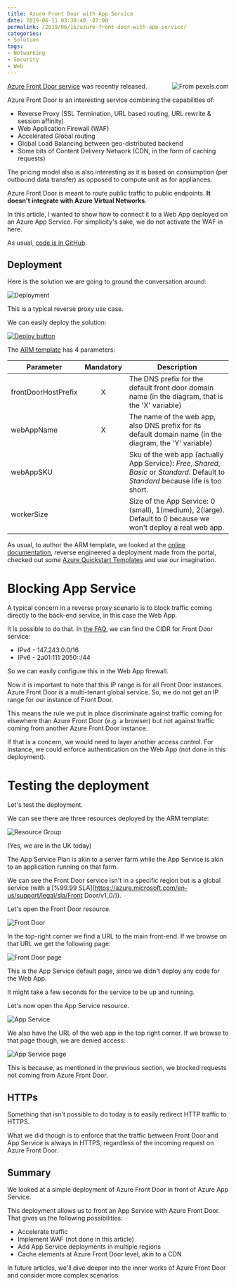 ```yaml
---
title: Azure Front Door with App Service
date: 2019-06-11 03:30:40 -07:00
permalink: /2019/06/11/azure-front-door-with-app-service/
categories:
- Solution
tags:
- Networking
- Security
- Web
---
```

<img style="float:right;padding-left:20px;" title="From pexels.com" src="/assets/posts/2019/2/azure-front-door-with-app-service/ancient-antique-architecture-277630-e1559945053466.jpg" />

<a href="https://docs.microsoft.com/en-us/azure/frontdoor/front-door-overview">Azure Front Door service</a> was recently released.

Azure Front Door is an interesting service combining the capabilities of:

<ul>
<li>Reverse Proxy (SSL Termination, URL based routing, URL rewrite &amp; session affinity)</li>
<li>Web Application Firewall (WAF)</li>
<li>Accelerated Global routing</li>
<li>Global Load Balancing between geo-distributed backend</li>
<li>Some bits of Content Delivery Network (CDN, in the form of caching requests)</li>
</ul>

The pricing model also is also interesting as it is based on consumption (per outbound data transfer) as opposed to compute unit as for appliances.

Azure Front Door is meant to route public traffic to public endpoints.  <strong>It doesn't integrate with Azure Virtual Networks</strong>.

In this article, I wanted to show how to connect it to a Web App deployed on an Azure App Service.  For simplicity's sake, we do not activate the WAF in here.

As usual, <a href="https://github.com/vplauzon/app-service/tree/master/front-door">code is in GitHub</a>.

<h2>Deployment</h2>

Here is the solution we are going to ground the conversation around:

<img src="/assets/posts/2019/2/azure-front-door-with-app-service/appservice.png" alt="Deployment" />

This is a typical reverse proxy use case.

We can easily deploy the solution:

<a href="https://portal.azure.com/#create/Microsoft.Template/uri/https%3A%2F%2Fraw.githubusercontent.com%2Fvplauzon%2Fapp-service%2Fmaster%2Ffront-door%2Fdeploy.json"><img src="http://azuredeploy.net/deploybutton.png" alt="Deploy button" /></a>

The <a href="https://github.com/vplauzon/app-service/blob/master/front-door/deploy.json">ARM template</a> has 4 parameters:

<table>
<thead>
<tr>
  <th>Parameter</th>
  <th align="center">Mandatory</th>
  <th>Description</th>
</tr>
</thead>
<tbody>
<tr>
  <td>frontDoorHostPrefix</td>
  <td align="center">X</td>
  <td>The DNS prefix for the default front door domain name (in the diagram, that is the 'X' variable)</td>
</tr>
<tr>
  <td>webAppName</td>
  <td align="center">X</td>
  <td>The name of the web app, also DNS prefix for its default domain name (in the diagram, the 'Y' variable)</td>
</tr>
<tr>
  <td>webAppSKU</td>
  <td align="center"></td>
  <td>Sku of the web app (actually App Service):  <em>Free</em>, <em>Shared</em>, <em>Basic</em> or <em>Standard</em>.  Default to <em>Standard</em> because life is too short.</td>
</tr>
<tr>
  <td>workerSize</td>
  <td align="center"></td>
  <td>Size of the App Service:  0 (small), 1(medium), 2(large).  Default to 0 because we won't deploy a real web app.</td>
</tr>
</tbody>
</table>

As usual, to author the ARM template, we looked at the <a href="https://docs.microsoft.com/en-ca/azure/templates/microsoft.network/2019-04-01/frontdoors">online documentation</a>, reverse engineered a deployment made from the portal, checked out some <a href="https://azure.microsoft.com/en-ca/resources/templates/?term=front+door&amp;pageNumber=1">Azure Quickstart Templates</a> and use our imagination.

<h1>Blocking App Service</h1>

A typical concern in a reverse proxy scenario is to block traffic coming directly to the back-end service, in this case the Web App.

It is possible to do that.  In <a href="https://docs.microsoft.com/en-us/azure/frontdoor/front-door-faq#how-do-i-lock-down-the-access-to-my-backend-to-only-azure-front-door-service">the FAQ</a>, we can find the CIDR for Front Door service:

<ul>
<li>IPv4 - 147.243.0.0/16</li>
<li>IPv6 - 2a01:111:2050::/44</li>
</ul>

So we can easily configure this in the Web App firewall.

Now it is important to note that this IP range is for all Front Door instances.  Azure Front Door is a multi-tenant global service.  So, we do not get an IP range for our instance of Front Door.

This means the rule we put in place discriminate against traffic coming for elsewhere than Azure Front Door (e.g. a browser) but not against traffic coming from another Azure Front Door instance.

If that is a concern, we would need to layer another access control.  For instance, we could enforce authentication on the Web App (not done in this deployment).

<h1>Testing the deployment</h1>

Let's test the deployment.

We can see there are three resources deployed by the ARM template:

<img src="/assets/posts/2019/2/azure-front-door-with-app-service/resourcegroup.png" alt="Resource Group" />

(Yes, we are in the UK today)

The App Service Plan is akin to a server farm while the App Service is akin to an application running on that farm.

We can see the Front Door service isn't in a specific region but is a global service (with a [%99.99 SLA](https://azure.microsoft.com/en-us/support/legal/sla/Front Door/v1_0/)).

Let's open the Front Door resource.

<img src="/assets/posts/2019/2/azure-front-door-with-app-service/frontdoor-1.png" alt="Front Door" />

In the top-right corner we find a URL to the main front-end.  If we browse on that URL we get the following page:

<img src="/assets/posts/2019/2/azure-front-door-with-app-service/frontdoor-page.png" alt="Front Door page" />

This is the App Service default page, since we didn't deploy any code for the Web App.

It might take a few seconds for the service to be up and running.

Let's now open the App Service resource.

<img src="/assets/posts/2019/2/azure-front-door-with-app-service/appservice-1.png" alt="App Service" />

We also have the URL of the web app in the top right corner.  If we browse to that page though, we are denied access:

<img src="/assets/posts/2019/2/azure-front-door-with-app-service/appservice-page.png" alt="App Service page" />

This is because, as mentioned in the previous section, we blocked requests not coming from Azure Front Door.

<h2>HTTPs</h2>

Something that isn't possible to do today is to easily redirect HTTP traffic to HTTPS.

What we did though is to enforce that the traffic between Front Door and App Service is always in HTTPS, regardless of the incoming request on Azure Front Door.

<h2>Summary</h2>

We looked at a simple deployment of Azure Front Door in front of Azure App Service.

This deployment allows us to front an App Service with Azure Front Door.  That gives us the following possibilities:

<ul>
<li>Accelerate traffic</li>
<li>Implement WAF (not done in this article)</li>
<li>Add App Service deployments in multiple regions</li>
<li>Cache elements at Azure Front Door level, akin to a CDN</li>
</ul>

In future articles, we'll dive deeper into the inner works of Azure Front Door and consider more complex scenarios.